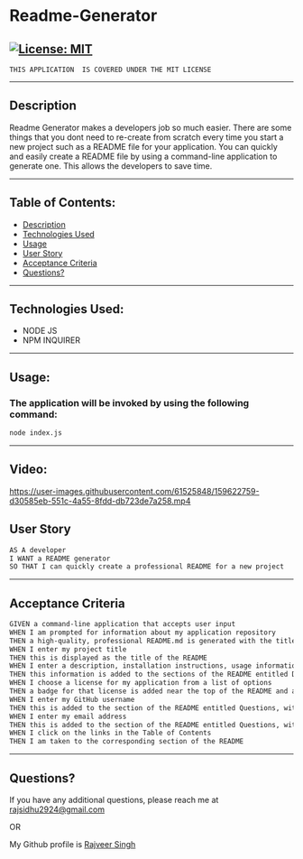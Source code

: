 # Readme-Generator

## [![License: MIT](https://img.shields.io/badge/License-MIT-yellow.svg)](https://opensource.org/licenses/MIT)
    THIS APPLICATION  IS COVERED UNDER THE MIT LICENSE


---

  ## Description
  Readme Generator makes a developers job so much easier. There are some things that you dont need to re-create from scratch every time you start a new project such as a README file for your application. You can quickly and easily create a README file by using a command-line application to generate one. This allows the developers to save time.

  ---

  ## Table of Contents:
  - [Description](#description)
  - [Technologies Used](#technologies-used)
  - [Usage](#usage)
  - [User Story](#user-story)
  - [Acceptance Criteria](#acceptance-criteria)
- [Questions?](#questions)

---

## Technologies Used:

- NODE JS 
- NPM INQUIRER

---
## Usage:
### The application will be invoked by using the following command:

```bash
node index.js
```

---
## Video: 

https://user-images.githubusercontent.com/61525848/159622759-d30585eb-551c-4a55-8fdd-db723de7a258.mp4

## User Story

```md
AS A developer
I WANT a README generator
SO THAT I can quickly create a professional README for a new project
```

---

## Acceptance Criteria

```md
GIVEN a command-line application that accepts user input
WHEN I am prompted for information about my application repository
THEN a high-quality, professional README.md is generated with the title of my project and sections entitled Description, Table of Contents, Installation, Usage, License, Contributing, Tests, and Questions
WHEN I enter my project title
THEN this is displayed as the title of the README
WHEN I enter a description, installation instructions, usage information, contribution guidelines, and test instructions
THEN this information is added to the sections of the README entitled Description, Installation, Usage, Contributing, and Tests
WHEN I choose a license for my application from a list of options
THEN a badge for that license is added near the top of the README and a notice is added to the section of the README entitled License that explains which license the application is covered under
WHEN I enter my GitHub username
THEN this is added to the section of the README entitled Questions, with a link to my GitHub profile
WHEN I enter my email address
THEN this is added to the section of the README entitled Questions, with instructions on how to reach me with additional questions
WHEN I click on the links in the Table of Contents
THEN I am taken to the corresponding section of the README
```

---
## Questions?
If you have any additional questions, please reach me at rajsidhu2924@gmail.com

OR
<br />

My Github profile is [Rajveer Singh](https://www.github.com/rajveer-s)
